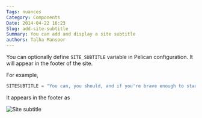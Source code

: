 ```yaml
---
Tags: nuances
Category: Components
Date: 2014-04-22 16:23
Slug: add-site-subtitle
Summary: You can add and display a site subtitle
authors: Talha Mansoor
---
```


You can optionally define `SITE_SUBTITLE` variable in Pelican configuration. It will appear in the footer of the site.

For example,

```python
SITESUBTITLE = "You can, you should, and if you're brave enough to start, you will."
```

It appears in the footer as

![Site subtitle]({static}/images/elegant-theme_site-subtitle.png)
